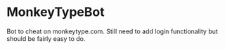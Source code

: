 # MonkeyTypeBot

Bot to cheat on monkeytype.com. Still need to add login functionality but should be fairly easy to do.
